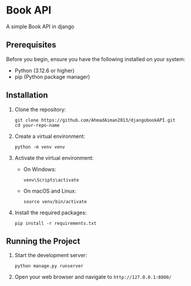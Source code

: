 # Book API

A simple Book API in django

## Prerequisites

Before you begin, ensure you have the following installed on your system:
- Python (3.12.6 or higher)
- pip (Python package manager)

## Installation

1. Clone the repository:
   ```
   git clone https://github.com/AhmadAiman2013/djangobookAPI.git
   cd your-repo-name
   ```

2. Create a virtual environment:
   ```
   python -m venv venv
   ```

3. Activate the virtual environment:
   - On Windows:
     ```
     venv\Scripts\activate
     ```
   - On macOS and Linux:
     ```
     source venv/bin/activate
     ```

4. Install the required packages:
   ```
   pip install -r requirements.txt
   ```

## Running the Project

1. Start the development server:
   ```
   python manage.py runserver
   ```

2. Open your web browser and navigate to `http://127.0.0.1:8000/`


